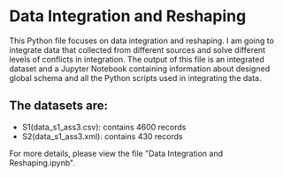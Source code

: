 # Data Integration and Reshaping

This Python file focuses on data integration and reshaping. I am going to integrate data
 that collected from different sources and solve different levels of conflicts in integration.
 The output of this file is an integrated dataset and a Jupyter Notebook containing information
 about designed global schema and all the Python scripts used in integrating the data.

## The datasets are:
* S1(data_s1_ass3.csv): contains 4600 records
* S2(data_s1_ass3.xml): contains 430 records

For more details, please view the file "Data Integration and Reshaping.ipynb".

